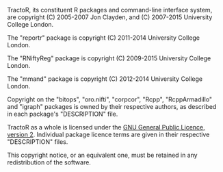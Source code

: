 TractoR, its constituent R packages and command-line interface system, are copyright (C) 2005-2007 Jon Clayden, and (C) 2007-2015 University College London.

The "reportr" package is copyright (C) 2011-2014 University College London.

The "RNiftyReg" package is copyright (C) 2009-2015 University College London.

The "mmand" package is copyright (C) 2012-2014 University College London.

Copyright on the "bitops", "oro.nifti", "corpcor", "Rcpp", "RcppArmadillo" and "igraph" packages is owned by their respective authors, as described in each package's "DESCRIPTION" file.

TractoR as a whole is licensed under the [GNU General Public Licence, version 2](http://www.gnu.org/licenses/gpl-2.0.html). Individual package licence terms are given in their respective "DESCRIPTION" files.

This copyright notice, or an equivalent one, must be retained in any redistribution of the software.
